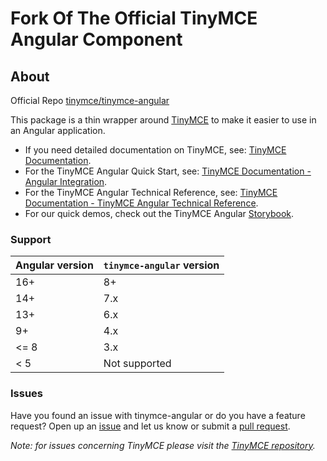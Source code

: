 # Fork Of The Official TinyMCE Angular Component

## About
Official Repo [tinymce/tinymce-angular](https://github.com/tinymce/tinymce-angular)

This package is a thin wrapper around [TinyMCE](https://github.com/tinymce/tinymce) to make it easier to use in an Angular application.

* If you need detailed documentation on TinyMCE, see: [TinyMCE Documentation](https://www.tiny.cloud/docs/tinymce/8/).
* For the TinyMCE Angular Quick Start, see: [TinyMCE Documentation - Angular Integration](https://www.tiny.cloud/docs/tinymce/8/angular-cloud/).
* For the TinyMCE Angular Technical Reference, see: [TinyMCE Documentation - TinyMCE Angular Technical Reference](https://www.tiny.cloud/docs/tinymce/8/angular-ref/).
* For our quick demos, check out the TinyMCE Angular [Storybook](https://tinymce.github.io/tinymce-angular/).

### Support

|Angular version|`tinymce-angular` version|
|---            |---                      |
|16+            |8+                       |
|14+            |7.x                      |
|13+            |6.x                      |
|9+             |4.x                      |
|<= 8           |3.x                      |
|< 5            | Not supported           |

### Issues

Have you found an issue with tinymce-angular or do you have a feature request? 
Open up an [issue](https://github.com/tinymce/tinymce-angular/issues) and let us know 
or submit a [pull request](https://github.com/tinymce/tinymce-angular/pulls). 

_Note: for issues concerning TinyMCE please visit the [TinyMCE repository](https://github.com/tinymce/tinymce)._
